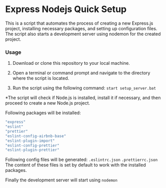 # Express Nodejs Quick Setup

This is a script that automates the process of creating a new Express.js project, installing necessary packages, and setting up configuration files. The script also starts a development server using nodemon for the created project.

### Usage

1. Download or clone this repository to your local machine.

2. Open a terminal or command prompt and navigate to the directory where the script is located.

3. Run the script using the following command: `start setup_server.bat`

\*The script will check if Node.js is installed, install it if necessary, and then proceed to create a new Node.js project.

Following packages will be installed:

```sh
"express"
"eslint"
"prettier"
"eslint-config-airbnb-base"
"eslint-plugin-import"
"eslint-config-prettier"
"eslint-plugin-prettier"
```

Following config files will be generated:
`.eslintrc.json`
`.prettierrc.json`
The content of these files is set by default to work with the installed packages.

Finally the development server will start using `nodemon`
